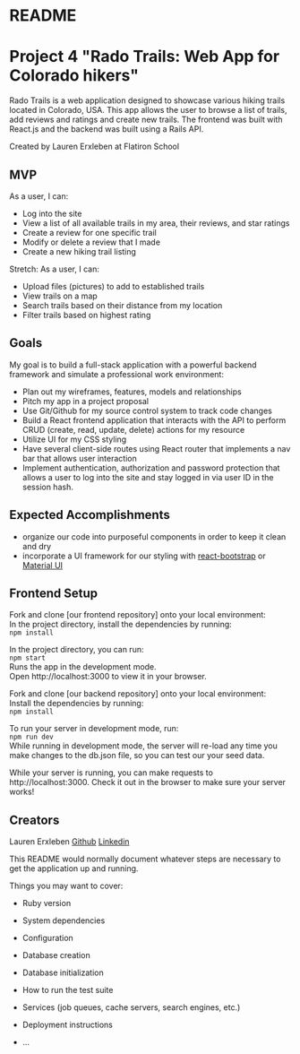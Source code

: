 # README


# Project 4 "Rado Trails: Web App for Colorado hikers" 

Rado Trails is a web application designed to showcase various hiking trails located in Colorado, USA. This app allows the user to browse a list of trails, add reviews and ratings and create new trails. The frontend was built with React.js and the backend was built using a Rails API.

Created by Lauren Erxleben at Flatiron School

## MVP
As a user, I can:
* Log into the site
* View a list of all available trails in my area, their reviews, and star ratings
* Create a review for one specific trail
* Modify or delete a review that I made
* Create a new hiking trail listing

Stretch: As a user, I can:
* Upload files (pictures) to add to established trails 
* View trails on a map
* Search trails based on their distance from my location
* Filter trails based on highest rating

## Goals

My goal is to build a full-stack application with a powerful backend framework and simulate a professional work environment:

* Plan out my wireframes, features, models and relationships
* Pitch my app in a project proposal
* Use Git/Github for my source control system to track code changes 
* Build a React frontend application that interacts with the API to perform CRUD (create, read, update, delete) actions for my resource
* Utilize UI for my CSS styling
* Have several client-side routes using React router that implements a nav bar that allows user interaction
* Implement authentication, authorization and password protection that allows a user to log into the site and stay logged in via user ID in the session hash.

## Expected Accomplishments 

* organize our code into purposeful components in order to keep it clean and dry
* incorporate a UI framework for our styling with [react-bootstrap](https://react-bootstrap.github.io/) or [Material UI](https://mui.com/)


## Frontend Setup
Fork and clone [our frontend repository] onto your local environment:  
In the project directory, install the dependencies by running:  
`npm install`  

In the project directory, you can run:  
`npm start`  
Runs the app in the development mode.  
Open http://localhost:3000 to view it in your browser.  


Fork and clone [our backend repository] onto your local environment:  
Install the dependencies by running:  
`npm install`  

To run your server in development mode, run:  
`npm run dev`  
While running in development mode, the server will re-load any time you make changes to the db.json file, so you can test our your seed data.  

While your server is running, you can make requests to http://localhost:3000. Check it out in the browser to make sure your server works!  

Creators
---
Lauren Erxleben [Github](https://github.com/laurennoelle)  [Linkedin](www.linkedin.com/in/lauren-erxleben) 








This README would normally document whatever steps are necessary to get the
application up and running.

Things you may want to cover:

* Ruby version

* System dependencies

* Configuration

* Database creation

* Database initialization

* How to run the test suite

* Services (job queues, cache servers, search engines, etc.)

* Deployment instructions

* ...
